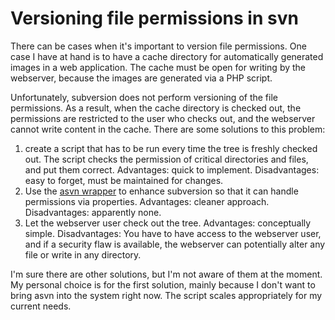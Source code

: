 Versioning file permissions in svn
==================================

There can be cases when it\'s important to version file permissions. One
case I have at hand is to have a cache directory for automatically
generated images in a web application. The cache must be open for
writing by the webserver, because the images are generated via a PHP
script.

Unfortunately, subversion does not perform versioning of the file
permissions. As a result, when the cache directory is checked out, the
permissions are restricted to the user who checks out, and the webserver
cannot write content in the cache. There are some solutions to this
problem:

1.  create a script that has to be run every time the tree is freshly
    checked out. The script checks the permission of critical
    directories and files, and put them correct. Advantages: quick to
    implement. Disadvantages: easy to forget, must be maintained for
    changes.
2.  Use the [asvn
    wrapper](http://svn.collab.net/repos/svn/trunk/contrib/client-side/asvn)
    to enhance subversion so that it can handle permissions via
    properties. Advantages: cleaner approach. Disadvantages: apparently
    none.
3.  Let the webserver user check out the tree. Advantages: conceptually
    simple. Disadvantages: You have to have access to the webserver
    user, and if a security flaw is available, the webserver can
    potentially alter any file or write in any directory.

I\'m sure there are other solutions, but I\'m not aware of them at the
moment. My personal choice is for the first solution, mainly because I
don\'t want to bring asvn into the system right now. The script scales
appropriately for my current needs.
